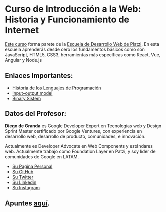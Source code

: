 # Curso de Introducción a la Web: Historia y Funcionamiento de Internet
[Este curso](https://platzi.com/clases/introweb) forma parete de la [Escuela de Desarrollo Web de Platzi](https://platzi.com/web/).
En esta escuela aprenderás desde cero los fundamentos básicos como son JavaScript, HTML5, CSS3, herramientas más específicas como React, Vue, Angular y Node.js

## Enlaces Importantes:
 - [Historia de los Lenguajes de Programación](https://es.wikipedia.org/wiki/Historia_de_los_lenguajes_de_programaci%C3%B3n)
 - [Input–output model](https://en.wikipedia.org/wiki/Input%E2%80%93output_model)
 - [Binary Sistem](https://en.wikipedia.org/wiki/Binary_number)

## Datos del Profesor:
**Diego de Granda** es Google Developer Expert en Tecnologías web y Design Sprint Master certificado por Google Ventures, con experiencia en desarrollo web, desarrollo de producto, comunidades, e innovación.

Actualmente es Developer Advocate en Web Components y estándares web. Actualmente trabajo como Foundation Layer en Patzi, y soy líder de comunidades de Google en LATAM.

- [Su Pagina Personal](http://diegodegranda.me/)
- [Su GitHub](https://github.com/degranda)
- [Su Twitter](https://twitter.com/degranda10)
- [Su Linkedin](https://www.linkedin.com/in/diegodegranda/)
- [Su Instagram](https://www.instagram.com/degranda)

## Apuntes [aquí](https://eliazbobadilla.github.io/Curso-de-Introduccion-a-la-Web-Historia-y-Funcionamiento-de-Internet/).
